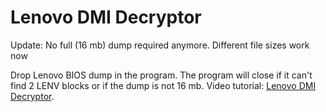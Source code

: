 # Lenovo DMI Decryptor

Update: No full (16 mb) dump required anymore. Different file sizes work now

Drop Lenovo BIOS dump in the program. The program will close if it can't find 2 LENV blocks or if the dump is not 16 mb. Video tutorial: [Lenovo DMI Decryptor](https://www.youtube.com/watch?v=mUXLHaK0CU8).
